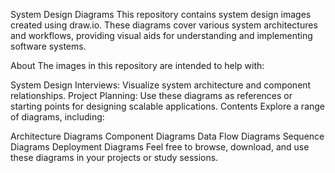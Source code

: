 System Design Diagrams
This repository contains system design images created using draw.io. These diagrams cover various system architectures and workflows, providing visual aids for understanding and implementing software systems.

About
The images in this repository are intended to help with:

System Design Interviews: Visualize system architecture and component relationships.
Project Planning: Use these diagrams as references or starting points for designing scalable applications.
Contents
Explore a range of diagrams, including:

Architecture Diagrams
Component Diagrams
Data Flow Diagrams
Sequence Diagrams
Deployment Diagrams
Feel free to browse, download, and use these diagrams in your projects or study sessions.
